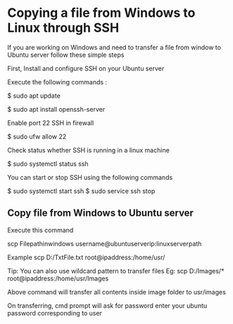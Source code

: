 # Copying a file from Windows to Linux through SSH
If you are working on Windows and need to transfer a file from window to Ubuntu server follow these simple steps

First, Install and configure SSH on your Ubuntu server

Execute the following commands :

$ sudo apt update

$ sudo apt install openssh-server

Enable port 22 SSH in firewall

$ sudo ufw allow 22

Check status whether SSH is running in a linux machine

$ sudo systemctl status ssh

You can start or stop SSH using the following commands

$ sudo systemctl start ssh
$ sudo service ssh stop

## Copy file from Windows to Ubuntu server
Execute this command

scp Filepathinwindows username@ubuntuserverip:linuxserverpath

Example
scp D:/TxtFile.txt root@ipaddress:/home/usr/

Tip: You can also use wildcard pattern to transfer files
Eg: scp D:/Images/* root@ipaddress:/home/usr/Images

Above command will transfer all contents inside image folder to usr/images

On transferring, cmd prompt will ask for password enter your ubuntu password corresponding to user
